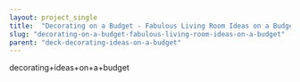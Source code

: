 ```yaml
---
layout: project_single
title:  "Decorating on a Budget - Fabulous Living Room Ideas on a Budget"
slug: "decorating-on-a-budget-fabulous-living-room-ideas-on-a-budget"
parent: "deck-decorating-ideas-on-a-budget"
---
```

decorating+ideas+on+a+budget